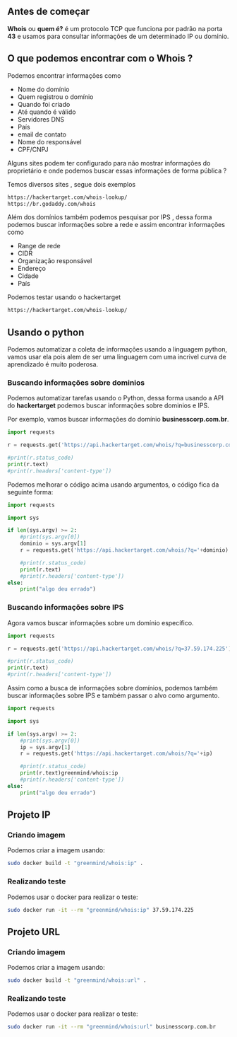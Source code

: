 ## Antes de começar
**Whois** ou **quem é?** é um protocolo TCP que funciona por padrão na porta **43** e usamos para consultar informações de um determinado IP ou domínio.

## O que podemos encontrar com o Whois ?
Podemos encontrar informações como
- Nome do domínio
- Quem registrou o domínio
- Quando foi criado
- Até quando é válido
- Servidores DNS
- País
- email de contato
- Nome do responsável
- CPF/CNPJ

Alguns sites podem ter configurado para não mostrar informações do proprietário e onde podemos buscar essas informações de forma pública ?

Temos diversos sites , segue dois exemplos
```sh
https://hackertarget.com/whois-lookup/
https://br.godaddy.com/whois
```

Além dos domínios também podemos pesquisar por IPS , dessa forma podemos buscar informações sobre a rede e assim encontrar informações como
- Range de rede
- CIDR
- Organização responsável
- Endereço
- Cidade
- País

Podemos testar usando o hackertarget
```sh
https://hackertarget.com/whois-lookup/
```

## Usando o python
Podemos automatizar a coleta de informações usando a linguagem python, vamos usar ela pois alem de ser uma linguagem com uma incrivel curva de aprendizado é muito poderosa.

### Buscando informações sobre dominios
Podemos automatizar tarefas usando o Python, dessa forma usando a API do **hackertarget** podemos buscar informações sobre dominios e IPS.

Por exemplo, vamos buscar informações do domínio **businesscorp.com.br**.
```python
import requests

r = requests.get('https://api.hackertarget.com/whois/?q=businesscorp.com.br')

#print(r.status_code)
print(r.text)
#print(r.headers['content-type'])
```

Podemos melhorar o código acima usando argumentos, o código fica da seguinte forma:
```python
import requests

import sys

if len(sys.argv) >= 2:
    #print(sys.argv[0])
    dominio = sys.argv[1]
    r = requests.get('https://api.hackertarget.com/whois/?q='+dominio)

    #print(r.status_code)
    print(r.text)
    #print(r.headers['content-type'])
else:
    print("algo deu errado")
```

### Buscando informações sobre IPS
Agora vamos buscar informações sobre um domínio específico.
```python
import requests

r = requests.get('https://api.hackertarget.com/whois/?q=37.59.174.225')

#print(r.status_code)
print(r.text)
#print(r.headers['content-type'])
```

Assim como a busca de informações sobre domínios, podemos também buscar informações sobre IPS e também passar o alvo como argumento.
```python
import requests

import sys

if len(sys.argv) >= 2:
    #print(sys.argv[0])
    ip = sys.argv[1]
    r = requests.get('https://api.hackertarget.com/whois/?q='+ip)

    #print(r.status_code)
    print(r.text)greenmind/whois:ip
    #print(r.headers['content-type'])
else:
    print("algo deu errado")
```

## Projeto IP
### Criando imagem
Podemos criar a imagem usando:
```sh
sudo docker build -t "greenmind/whois:ip" .
```

### Realizando teste
Podemos usar o docker para realizar o teste:
```sh
sudo docker run -it --rm "greenmind/whois:ip" 37.59.174.225
```

## Projeto URL
### Criando imagem
Podemos criar a imagem usando:
```sh
sudo docker build -t "greenmind/whois:url" .
```

### Realizando teste
Podemos usar o docker para realizar o teste:
```sh
sudo docker run -it --rm "greenmind/whois:url" businesscorp.com.br
```
